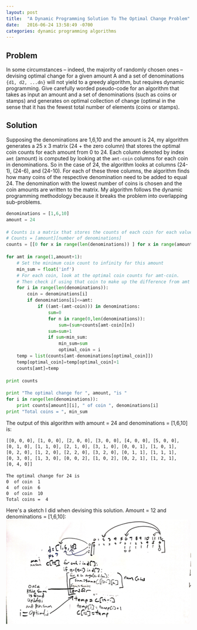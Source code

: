 ```yaml
---
layout: post
title:  "A Dynamic Programming Solution To The Optimal Change Problem"
date:   2016-06-24 13:58:49 -0700
categories: dynamic programming algorithms
---
```


## Problem
In some circumstances – indeed, the majority of randomly chosen ones – devising optimal change for a given amount A and a set of denominations `{d1, d2, ...dn}` will not yield to a greedy algorithm, but requires dynamic programming. Give carefully worded pseudo-code for an algorithm that takes as input an amount and a set of denominations (such as coins or stamps) and generates on optimal collection of change (optimal in the sense that it has the fewest total number of elements (coins or stamps).

## Solution
Supposing the denominations are 1,6,10 and the amount is 24, my algorithm generates a 25 x 3 matrix (24 + the zero column) that stores the optimal coin counts for each amount from 0 to 24. Each column denoted by index `amt` (amount) is computed by looking at the `amt-coin` columns for each coin in denominations. So in the case of 24, the algorithm looks at columns (24-1), (24-6), and (24-10). For each of these three columns, the algorithm finds how many coins of the respective denomination need to be added to equal 24. The denomination with the lowest number of coins is chosen and the coin amounts are written to the matrix. My algorithm follows the dynamic programming methodology because it breaks the problem into overlapping sub-problems.

```python
denominations = [1,6,10]
amount = 24

# Counts is a matrix that stores the counts of each coin for each value in the range (0, amount)
# Counts = [amount][number of denominations]
counts = [[0 for x in range(len(denominations)) ] for x in range(amount+1)]

for amt in range(1,amount+1):
    # Set the minimum coin count to infinity for this amount
    min_sum = float('inf')
    # For each coin, look at the optimal coin counts for amt-coin.
    # Then check if using that coin to make up the difference from amt to (amt - coin) leads to using the fewest coins.
    for i in range(len(denominations)):
        coin = denominations[i]
        if denominations[i]<=amt:
            if ((amt-(amt-coin))) in denominations:
                sum=0
                for n in range(0,len(denominations)):
                    sum=(sum+counts[amt-coin][n])
                sum=sum+1
                if sum<min_sum:
                    min_sum=sum
                    optimal_coin = i
    temp = list(counts[amt-denominations[optimal_coin]])
    temp[optimal_coin]=temp[optimal_coin]+1
    counts[amt]=temp

print counts

print "The optimal change for ", amount, "is "
for i in range(len(denominations)):
    print counts[amount][i], " of coin ", denominations[i]
print "Total coins = ", min_sum
```

The output of this algorithm with amount = 24 and denominations = [1,6,10] is:

```
[[0, 0, 0], [1, 0, 0], [2, 0, 0], [3, 0, 0], [4, 0, 0], [5, 0, 0],
[0, 1, 0], [1, 1, 0], [2, 1, 0], [3, 1, 0], [0, 0, 1], [1, 0, 1],
[0, 2, 0], [1, 2, 0], [2, 2, 0], [3, 2, 0], [0, 1, 1], [1, 1, 1],
[0, 3, 0], [1, 3, 0], [0, 0, 2], [1, 0, 2], [0, 2, 1], [1, 2, 1],
[0, 4, 0]]

The optimal change for 24 is
0  of coin  1
4  of coin  6
0  of coin  10
Total coins =  4
```

Here's a sketch I did when devising this solution. Amount = 12 and denominations = [1,6,10]:
![whiteboard](/img/1.jpg)

